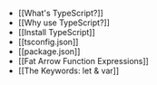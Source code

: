 - [[What's TypeScript?]]
- [[Why use TypeScript?]]
- [[Install TypeScript]]
- [[tsconfig.json]]
- [[package.json]]
- [[Fat Arrow Function Expressions]]
- [[The Keywords: let & var]]